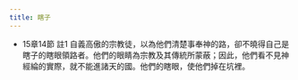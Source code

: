 ```yaml
---
title: 瞎子
---
```


- 15章14節 註1
自義高傲的宗教徒，以為他們清楚事奉神的路，卻不曉得自己是瞎子的瞎眼領路者。他們的眼睛為宗教及其傳統所蒙蔽；因此，他們看不見神經綸的實際，就不能進諸天的國。他們的瞎眼，使他們掉在坑裡。
